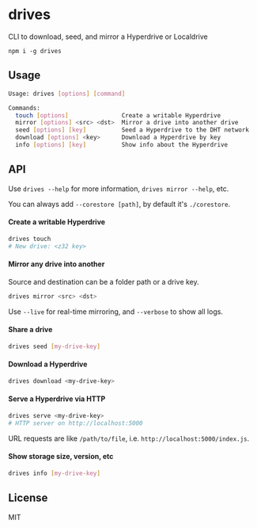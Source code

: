 # drives

CLI to download, seed, and mirror a Hyperdrive or Localdrive

```
npm i -g drives
```

## Usage
```bash
Usage: drives [options] [command]

Commands:
  touch [options]               Create a writable Hyperdrive
  mirror [options] <src> <dst>  Mirror a drive into another drive
  seed [options] [key]          Seed a Hyperdrive to the DHT network
  download [options] <key>      Download a Hyperdrive by key
  info [options] [key]          Show info about the Hyperdrive
```

## API
Use `drives --help` for more information, `drives mirror --help`, etc.

You can always add `--corestore [path]`, by default it's `./corestore`.

#### Create a writable Hyperdrive
```bash
drives touch
# New drive: <z32 key>
```

#### Mirror any drive into another
Source and destination can be a folder path or a drive key.

```bash
drives mirror <src> <dst>
```

Use `--live` for real-time mirroring, and `--verbose` to show all logs.

#### Share a drive
```bash
drives seed [my-drive-key]
```

#### Download a Hyperdrive
```bash
drives download <my-drive-key>
```

#### Serve a Hyperdrive via HTTP
```bash
drives serve <my-drive-key>
# HTTP server on http://localhost:5000
```

URL requests are like `/path/to/file`, i.e. `http://localhost:5000/index.js`.

#### Show storage size, version, etc
```bash
drives info [my-drive-key]
```

## License
MIT
